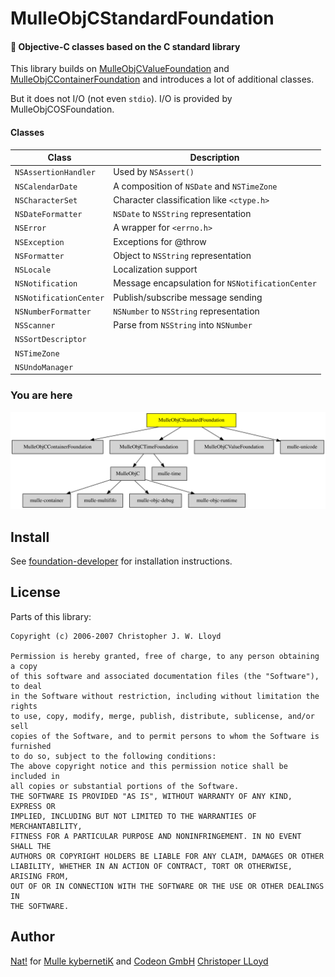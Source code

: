 # MulleObjCStandardFoundation

#### 🚤 Objective-C classes based on the C standard library

This library builds on [MulleObjCValueFoundation](//github.com/MulleFoundation/MulleObjCValueFoundation)
and [MulleObjCContainerFoundation](//github.com/MulleFoundation/MulleObjCContainerFoundation) and
introduces a lot of additional classes.

But it does not I/O (not even `stdio`). I/O is provided by 
MulleObjCOSFoundation.


#### Classes

Class                  | Description
-----------------------|-----------------
`NSAssertionHandler`   | Used by `NSAssert()`
`NSCalendarDate`       | A composition of `NSDate` and `NSTimeZone`
`NSCharacterSet`       | Character classification like `<ctype.h>`
`NSDateFormatter`      | `NSDate` to `NSString` representation
`NSError`              | A wrapper for `<errno.h>`
`NSException`          | Exceptions for @throw
`NSFormatter`          | Object to `NSString` representation
`NSLocale`             | Localization support
`NSNotification`       | Message encapsulation for `NSNotificationCenter`
`NSNotificationCenter` | Publish/subscribe message sending
`NSNumberFormatter`    | `NSNumber` to `NSString` representation
`NSScanner`            | Parse from `NSString` into `NSNumber`
`NSSortDescriptor`     |
`NSTimeZone`           |
`NSUndoManager`        |



### You are here

![Overview](overview.dot.svg)


## Install

See [foundation-developer](//github.com/MulleFoundation/foundation-developer) for
installation instructions.

## License

Parts of this library:

```
Copyright (c) 2006-2007 Christopher J. W. Lloyd

Permission is hereby granted, free of charge, to any person obtaining a copy
of this software and associated documentation files (the "Software"), to deal
in the Software without restriction, including without limitation the rights
to use, copy, modify, merge, publish, distribute, sublicense, and/or sell
copies of the Software, and to permit persons to whom the Software is furnished
to do so, subject to the following conditions:
The above copyright notice and this permission notice shall be included in
all copies or substantial portions of the Software.
THE SOFTWARE IS PROVIDED "AS IS", WITHOUT WARRANTY OF ANY KIND, EXPRESS OR
IMPLIED, INCLUDING BUT NOT LIMITED TO THE WARRANTIES OF MERCHANTABILITY,
FITNESS FOR A PARTICULAR PURPOSE AND NONINFRINGEMENT. IN NO EVENT SHALL THE
AUTHORS OR COPYRIGHT HOLDERS BE LIABLE FOR ANY CLAIM, DAMAGES OR OTHER
LIABILITY, WHETHER IN AN ACTION OF CONTRACT, TORT OR OTHERWISE, ARISING FROM,
OUT OF OR IN CONNECTION WITH THE SOFTWARE OR THE USE OR OTHER DEALINGS IN
THE SOFTWARE.
```

## Author

[Nat!](//www.mulle-kybernetik.com/weblog) for
[Mulle kybernetiK](//www.mulle-kybernetik.com) and
[Codeon GmbH](//www.codeon.de)
[Christoper LLoyd](//www.objc.net/cjwl)
